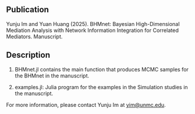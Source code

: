 ## Publication
Yunju Im and Yuan Huang (2025). BHMnet: Bayesian High-Dimensional Mediation Analysis with Network Information Integration for Correlated Mediators. Manuscript.

## Description
1) BHMnet.jl contains the main function that produces MCMC samples for the BHMnet in the manuscript. 

2) examples.jl: Julia program for the examples in the Simulation studies in the manuscript. 

For more information, please contact Yunju Im at yim@unmc.edu. 
